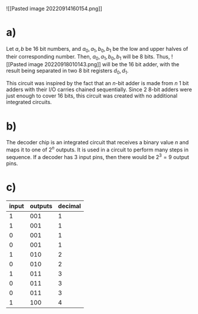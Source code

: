 ![[Pasted image 20220914160154.png]]

# a)
Let $a, b$ be 16 bit numbers, and $a_0, a_1, b_0, b_1$ be the low and upper halves of their corresponding number. Then, $a_0, a_1, b_0, b_1$ will be 8 bits. Thus,
![[Pasted image 20220918010143.png]]
will be the 16 bit adder, with the result being separated in two 8 bit registers $d_0, d_1$.

This circuit was inspired by the fact that an $n$-bit adder is made from $n$ 1 bit adders with their I/O carries chained sequentially. Since 2 8-bit adders were just enough to cover 16 bits, this circuit was created with no additional integrated circuits.

# b)
The decoder chip is an integrated circuit that receives a binary value $n$ and maps it to one of $2^n$ outputs. It is used in a circuit to perform many steps in sequence. If a decoder has 3 input pins, then there would be $2^3 = 9$ output pins.

# c)
input|outputs|decimal
-|-|-
1|001|1
1|001|1
0|001|1
0|001|1
1|010|2
0|010|2
1|011|3
0|011|3
0|011|3
1|100|4
